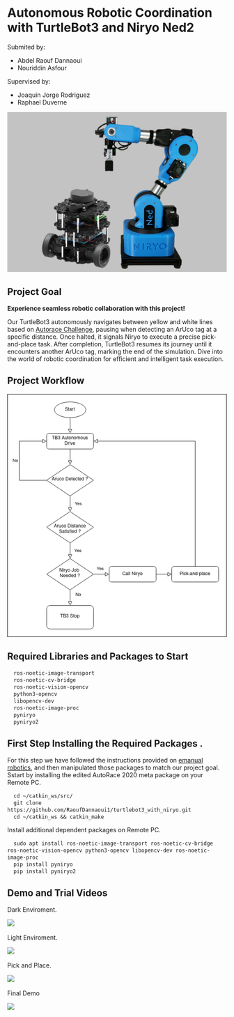 # Autonomous Robotic Coordination with TurtleBot3 and Niryo Ned2

Submited by:
 - Abdel Raouf Dannaoui 
 - Nouriddin Asfour

Supervised by:
 - Joaquin Jorge Rodriguez
 - Raphael Duverne

![Cover](images/cover.png)


## Project Goal
<b>Experience seamless robotic collaboration with this project!</b><br>

Our TurtleBot3 autonomously navigates between yellow and white lines based on [Autorace Challenge][1], pausing when detecting an ArUco tag at a specific distance. Once halted, it signals Niryo to execute a precise pick-and-place task. After completion, TurtleBot3 resumes its journey until it encounters another ArUco tag, marking the end of the simulation. Dive into the world of robotic coordination for efficient and intelligent task execution.

## Project Workflow 
<div style="text-align: center">
  <img src="images/flowchart.png"/>
</div>

## Required Libraries and Packages to Start
      ros-noetic-image-transport 
      ros-noetic-cv-bridge 
      ros-noetic-vision-opencv 
      python3-opencv 
      libopencv-dev 
      ros-noetic-image-proc
      pyniryo
      pyniryo2

## First Step Installing the Required Packages .
For this step we have followed the instructions provided on [emanual robotics][1], and then manipulated those packages to match our project goal. Sstart by installing the edited AutoRace 2020 meta package on your Remote PC.

      cd ~/catkin_ws/src/
      git clone https://github.com/RaoufDannaoui1/turtlebot3_with_niryo.git
      cd ~/catkin_ws && catkin_make
            
Install additional dependent packages on Remote PC.

      sudo apt install ros-noetic-image-transport ros-noetic-cv-bridge ros-noetic-vision-opencv python3-opencv libopencv-dev ros-noetic-image-proc
      pip install pyniryo
      pip install pyniryo2

## Demo and Trial Videos

Dark Enviroment.

<p float="middle">
  <img src="images/dark_autonomous.gif"/>
</p>


Light Enviroment.

<p float="middle">
  <img src="images/light_autonomous.gif"/>
</p>


Pick and Place.

<p float="middle">
  <img src="images/pick_n_place.gif"/>
</p>


Final Demo

<p float="middle">
  <img src="images/finalVideo.gif"/>
</p>


[1]:https://emanual.robotis.com/docs/en/platform/turtlebot3/autonomous_driving/#autonomous-driving
